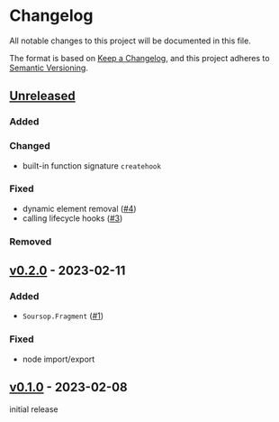 # Changelog

All notable changes to this project will be documented in this file.

The format is based on [Keep a Changelog](https://keepachangelog.com/en/1.0.0/),
and this project adheres to [Semantic Versioning](https://semver.org/spec/v2.0.0.html).

## [Unreleased](https://github.com/natanfeitosa/soursop/compare/v0.2.0...HEAD)

### Added

### Changed

- built-in function signature `createhook`

### Fixed

- dynamic element removal ([#4](https://github.com/natanfeitosa/soursop/issues/4))
- calling lifecycle hooks ([#3](https://github.com/natanfeitosa/soursop/issues/3))

### Removed

## [v0.2.0](https://github.com/natanfeitosa/soursop/compare/v0.1.0...v0.2.0) - 2023-02-11

### Added

- `Soursop.Fragment` ([#1](https://github.com/natanfeitosa/soursop/issues/1))

### Fixed

- node import/export

## [v0.1.0](https://github.com/natanfeitosa/soursop/releases/tag/v0.1.0) - 2023-02-08

initial release
